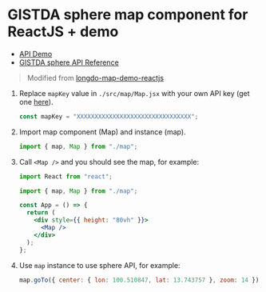 # GISTDA sphere map component for ReactJS + demo

- [API Demo](https://sphere.gistda.or.th/docs/js/createmap/)
- [GISTDA sphere API Reference](https://api.sphere.gistda.or.th/map/doc.html)

> Modified from [longdo-map-demo-reactjs](https://github.com/MetamediaTechnology/longdo-map-demo-reactjs)

1. Replace `mapKey` value in `./src/map/Map.jsx` with your own API key (get one [here](https://sphere.gistda.or.th/)).

    ```jsx
    const mapKey = "XXXXXXXXXXXXXXXXXXXXXXXXXXXXXXXX";
    ```

2. Import map component (Map) and instance (map).

    ```jsx
    import { map, Map } from "./map";
    ```

3. Call `<Map />` and you should see the map, for example:

    ```jsx
    import React from "react";

    import { map, Map } from "./map";

    const App = () => {
      return (
        <div style={{ height: "80vh" }}>
          <Map />
        </div>
      );
    };
    ```

4. Use `map` instance to use sphere API, for example:

    ```jsx
    map.goTo({ center: { lon: 100.510847, lat: 13.743757 }, zoom: 14 });
    ```
